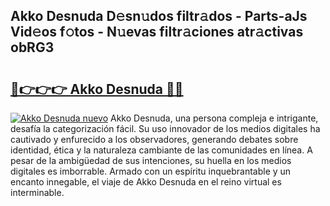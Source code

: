 ## Akko Desnuda D𝚎sn𝚞dos filtr𝚊dos - Parts-aJs Vid𝚎os f𝚘tos - N𝚞evas filtr𝚊ciones atr𝚊ctivas obRG3

# <h2><a href="http://mb3kxn.tromn.icu/?c=Akko+Desnuda">🔗👉👉👉 Akko Desnuda 🔗🔗</a></h2>

[![Akko Desnuda nuevo](https://i.imgur.com/pEAQMta.gif)](http://mb3kxn.tromn.icu/?c=Akko+Desnuda)
Akko Desnuda, una persona compleja e intrigante, desafía la categorización fácil. Su uso innovador de los medios digitales ha cautivado y enfurecido a los observadores, generando debates sobre identidad, ética y la naturaleza cambiante de las comunidades en línea. A pesar de la ambigüedad de sus intenciones, su huella en los medios digitales es imborrable. Armado con un espíritu inquebrantable y un encanto innegable, el viaje de Akko Desnuda en el reino virtual es interminable.
